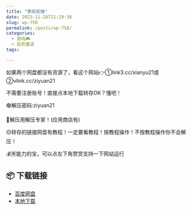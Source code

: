 ```yaml
---
title: "黑街狂赌"
date: 2023-11-26T21:29:38
slug: wp-758
permalink: /posts/wp-758/
categories:
  - 游戏🎮
  - 狂欢蜜话
tags:

---
```


如果两个网盘都没有资源了，看这个网站👉①link3.cc/xianyu21或②vlink.cc/ziyuan21

不需要注册账号！直接点本地下载转存OK？懂吧！

🟢解压密码:ziyuan21

🔵解压用解压专家！(应用商店有)

🟡转存的链接网盘有教程！一定要看教程！按教程操作！不按教程操作你不会解压！

💰🈶能力的宝，可以点左下角赞赏支持一下网站运行

## 📦 下载链接
- [百度网盘](https://blziyuan21.com/pay-download/758?key=8d7bd4ff4d&down_id=0)
- [本地下载](https://blziyuan21.com/pay-download/758?key=8d7bd4ff4d&down_id=1)


